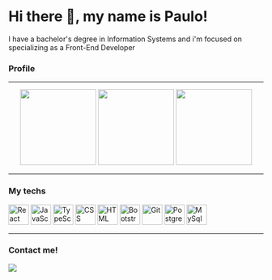 # Hi there 👋, my name is Paulo!
I have a bachelor's degree in Information Systems and i'm focused on specializing as a Front-End Developer


  
### Profile
---

<div align='center'>
  <img height="150rem" src="https://github-readme-stats.vercel.app/api?username=paulohmoreira&show_icons=true&theme=default&include_all_commits=true"/>
  <img height="150rem" src="https://github-readme-stats.vercel.app/api/top-langs/?username=paulohmoreira&layout=compact&langs_count=16&theme=default"/>
  <img height="150rem" src="https://github-readme-streak-stats.herokuapp.com?user=paulohmoreira&hide_border=true&date_format=j%20M%5B%20Y%5D"/>
</div>

---
  
### My techs
<img alt="React" src="https://cdn.jsdelivr.net/npm/devicon@2.0.0/icons/react/react-original.svg" width=40 height=40 /> <img alt="JavaScript" src="https://cdn.jsdelivr.net/gh/devicons/devicon/icons/javascript/javascript-original.svg" width=40 height=40 /> <img alt="TypeScript" src="https://cdn.jsdelivr.net/gh/devicons/devicon/icons/typescript/typescript-original.svg" width=40 height=40 /> <img alt="CSS" src="https://cdn.jsdelivr.net/gh/devicons/devicon/icons/css3/css3-original.svg" width=40 height=40 /> <img alt="HTML" src="https://cdn.jsdelivr.net/gh/devicons/devicon/icons/html5/html5-original.svg" width=40 height=40 /> <img alt="Bootstrap" src="https://cdn.jsdelivr.net/npm/devicon@2.0.0/icons/bootstrap/bootstrap-plain.svg" width=40 height=40 />  <img alt="Git" src="https://cdn.jsdelivr.net/gh/devicons/devicon/icons/git/git-original.svg" width=40 height=40 />  <img alt="PostgreSQL" src="https://cdn.jsdelivr.net/gh/devicons/devicon/icons/postgresql/postgresql-original.svg" width=40 height=40 /> <img alt="MySql" src="https://cdn.jsdelivr.net/npm/devicon@2.0.0/icons/mysql/mysql-original.svg" width=40 height=40 /> 
  
  
  
---
  
### Contact me!
<a href="https://www.linkedin.com/in/pauloh-moreira" target="_blank"><img src="https://img.shields.io/badge/-LinkedIn-%230077B5?style=for-the-badge&logo=linkedin&logoColor=white" target="_blank"></a>

